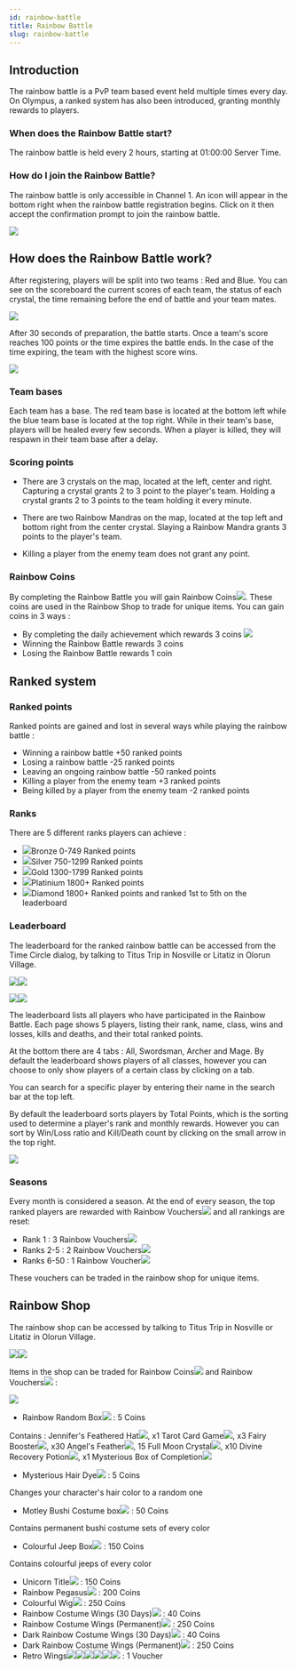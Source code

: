 ```yaml
---
id: rainbow-battle
title: Rainbow Battle
slug: rainbow-battle
---
```


## Introduction

The rainbow battle is a PvP team based event held multiple times every day. On Olympus, a ranked system has also been introduced, granting monthly rewards to players.

### When does the Rainbow Battle start?

The rainbow battle is held every 2 hours, starting at 01:00:00 Server Time.

### How do I join the Rainbow Battle?

The rainbow battle is only accessible in Channel 1. An icon will appear in the bottom right when the rainbow battle registration begins. Click on it then accept the confirmation prompt to join the rainbow battle.

![](https://imgur.com/jZw5gDX.png)

## How does the Rainbow Battle work?

After registering, players will be split into two teams : Red and Blue. You can see on the scoreboard the current scores of each team, the status of each crystal, the time remaining before the end of battle and your team mates.

![](https://imgur.com/eF7kQgy.png)

After 30 seconds of preparation, the battle starts. Once a team's score reaches 100 points or the time expires the battle ends. In the case of the time expiring, the team with the highest score wins.

![](https://imgur.com/ucoJ1yY.png)

### Team bases

Each team has a base. The red team base is located at the bottom left while the blue team base is located at the top right. While in their team's base, players will be healed every few seconds. When a player is killed, they will respawn in their team base after a delay.

### Scoring points

- There are 3 crystals on the map, located at the left, center and right. Capturing a crystal grants 2 to 3 point to the player's team. Holding a crystal grants 2 to 3 points to the team holding it every minute.

- There are two Rainbow Mandras on the map, located at the top left and bottom right from the center crystal. Slaying a Rainbow Mandra grants 3 points to the player's team.

- Killing a player from the enemy team does not grant any point.

### Rainbow Coins

By completing the Rainbow Battle you will gain Rainbow Coins![](https://cdn.olympusgg.com/images/4140.png). These coins are used in the Rainbow Shop to trade for unique items. You can gain coins in 3 ways :

- By completing the daily achievement which rewards 3 coins
![](https://imgur.com/I3FGIey.png)
- Winning the Rainbow Battle rewards 3 coins
- Losing the Rainbow Battle rewards 1 coin

## Ranked system

### Ranked points

Ranked points are gained and lost in several ways while playing the rainbow battle :

- Winning a rainbow battle +50 ranked points
- Losing a rainbow battle -25 ranked points
- Leaving an ongoing rainbow battle -50 ranked points
- Killing a player from the enemy team +3 ranked points
- Being killed by a player from the enemy team -2 ranked points 

### Ranks

There are 5 different ranks players can achieve :

- ![](https://cdn.olympusgg.com/images/2721.png)Bronze 0-749 Ranked points
- ![](https://cdn.olympusgg.com/images/2722.png)Silver 750-1299 Ranked points
- ![](https://cdn.olympusgg.com/images/2723.png)Gold 1300-1799 Ranked points
- ![](https://cdn.olympusgg.com/images/25707.png)Platinium 1800+ Ranked points
- ![](https://cdn.olympusgg.com/images/25700.png)Diamond 1800+ Ranked points and ranked 1st to 5th on the leaderboard

### Leaderboard

The leaderboard for the ranked rainbow battle can be accessed from the Time Circle dialog, by talking to Titus Trip in Nosville or Litatiz in Olorun Village.

![](https://imgur.com/2r1n4Vk.png)![](https://imgur.com/R80NxWs.png)

![](https://imgur.com/dzgNnIp.png)![](https://imgur.com/d1Jqbdg.png)

The leaderboard lists all players who have participated in the Rainbow Battle. Each page shows 5 players, listing their rank, name, class, wins and losses, kills and deaths, and their total ranked points.

At the bottom there are 4 tabs :  All, Swordsman, Archer and Mage. By default the leaderboard shows players of all classes, however you can choose to only show players of a certain class by clicking on a tab.

You can search for a specific player by entering their name in the search bar at the top left.

By default the leaderboard sorts players by Total Points, which is the sorting used to determine a player's rank and monthly rewards. However you can sort by Win/Loss ratio and Kill/Death count by clicking on the small arrow in the top right.

![](https://imgur.com/suikGqw.png)

### Seasons

Every month is considered a season. At the end of every season, the top ranked players are rewarded with Rainbow Vouchers![](https://cdn.olympusgg.com/images/25110.png) and all rankings are reset:

- Rank 1 : 3 Rainbow Vouchers![](https://cdn.olympusgg.com/images/25110.png)
- Ranks 2-5 : 2 Rainbow Vouchers![](https://cdn.olympusgg.com/images/25110.png)
- Ranks 6-50 : 1 Rainbow Voucher![](https://cdn.olympusgg.com/images/25110.png)

These vouchers can be traded in the rainbow shop for unique items.

## Rainbow Shop

The rainbow shop can be accessed by talking to Titus Trip in Nosville or Litatiz in Olorun Village.

![](https://imgur.com/dzgNnIp.png)![](https://imgur.com/d1Jqbdg.png)

Items in the shop can be traded for Rainbow Coins![](https://cdn.olympusgg.com/images/4140.png) and Rainbow Vouchers![](https://cdn.olympusgg.com/images/25110.png) :

![](https://imgur.com/BBI0VGp.png)

- Rainbow Random Box![](https://cdn.olympusgg.com/images/4135.png) : 5 Coins

Contains : Jennifer's Feathered Hat![](https://cdn.olympusgg.com/images/2930.png), x1 Tarot Card Game![](https://cdn.olympusgg.com/images/1841.png), x3 Fairy Booster![](https://cdn.olympusgg.com/images/1296.png), x30 Angel's Feather![](https://cdn.olympusgg.com/images/2282.png), 15 Full Moon Crystal![](https://cdn.olympusgg.com/images/1030.png), x10 Divine Recovery Potion![](https://cdn.olympusgg.com/images/1244.png), x1 Mysterious Box of Completion![](https://cdn.olympusgg.com/images/1399.png)

- Mysterious Hair Dye![](https://cdn.olympusgg.com/images/2399.png) : 5 Coins

Changes your character's hair color to a random one
- Motley Bushi Costume box![](https://cdn.olympusgg.com/images/1743.png) : 50 Coins

Contains permanent bushi costume sets of every color

- Colourful Jeep Box![](https://cdn.olympusgg.com/images/1743.png) : 150 Coins

Contains colourful jeeps of every color
- Unicorn Title![](https://cdn.olympusgg.com/images/4144.png) : 150 Coins
- Rainbow Pegasus![](https://cdn.olympusgg.com/images/4137.png) : 200 Coins
- Colourful Wig![](https://cdn.olympusgg.com/images/441.png) : 250 Coins
- Rainbow Costume Wings (30 Days)![](https://cdn.olympusgg.com/images/27600.png) : 40 Coins
- Rainbow Costume Wings (Permanent)![](https://cdn.olympusgg.com/images/27600.png) : 250 Coins
- Dark Rainbow Costume Wings (30 Days)![](https://cdn.olympusgg.com/images/27602.png) : 40 Coins
- Dark Rainbow Costume Wings (Permanent)![](https://cdn.olympusgg.com/images/27602.png) : 250 Coins
- Retro Wings![](https://cdn.olympusgg.com/images/4780.png)![](https://cdn.olympusgg.com/images/4785.png)![](https://cdn.olympusgg.com/images/4783.png)![](https://cdn.olympusgg.com/images/4784.png)![](https://cdn.olympusgg.com/images/4786.png)![](https://cdn.olympusgg.com/images/4788.png) : 1 Voucher
